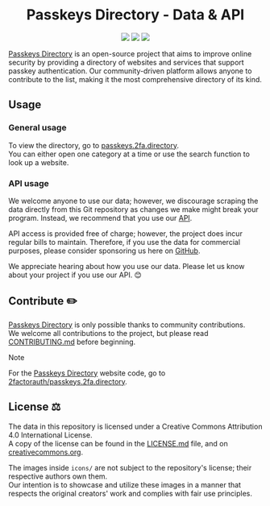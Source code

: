 <h1 align="center">Passkeys Directory - Data & API</h1>

<p align="center">
<a href="https://twitter.com/2faorg/"><img src="https://img.shields.io/badge/X/Twitter-@2faorg-1DA1F2.svg?style=for-the-badge&logo=x"/></a>
<a href="https://infosec.exchange/@2factorauth"><img src="https://img.shields.io/badge/Mastodon-@2factorauth-6364FF?style=for-the-badge&logo=mastodon"/></a>
<a href="https://github.com/sponsors/2factorauth/"><img src="https://img.shields.io/github/sponsors/2factorauth?color=db61a2&logo=GitHub&style=for-the-badge"/></a>
</p>

[Passkeys Directory][site_url] is an open-source project that aims to improve online security by providing a directory of
websites and services that support passkey authentication. Our community-driven platform allows anyone to contribute to
the list, making it the most comprehensive directory of its kind.

## Usage

### General usage

To view the directory, go to [passkeys.2fa.directory][site_url].  
You can either open one category at a time or use the search function to look up a website.

### API usage

We welcome anyone to use our data; however, we discourage scraping the data directly from this Git repository as changes
we make might break your program. Instead, we recommend that you use our [API][api].

API access is provided free of charge; however, the project does incur regular bills to maintain. Therefore, if you use
the data for commercial purposes, please consider sponsoring us here on [GitHub][sponsor].

We appreciate hearing about how you use our data. Please let us know about your project if you use our API. 😊

## Contribute :pencil2:

[Passkeys Directory][site_url] is only possible thanks to community contributions.  
We welcome all contributions to the project, but please read [CONTRIBUTING.md][contrib] before beginning.

> [!NOTE]
> For the [Passkeys Directory][site_url] website code, go to [2factorauth/passkeys.2fa.directory][frontend].

## License :balance_scale:

The data in this repository is licensed under a Creative Commons Attribution 4.0 International License.  
A copy of the license can be found in the [LICENSE.md][license] file, and on [creativecommons.org](https://creativecommons.org/licenses/by/4.0/).

The images inside `icons/` are not subject to the repository's license; their respective authors own them.  
Our intention is to showcase and utilize these images in a manner that respects the original creators' work and complies with fair use principles.

[api]: https://passkeys.2fa.directory/api/
[sponsor]: https://github.com/sponsors/2factorauth/
[license]: /LICENSE
[contrib]: /CONTRIBUTING.md
[site_url]: https://passkeys.2fa.directory/
[frontend]: https://github.com/2factorauth/frontend/
